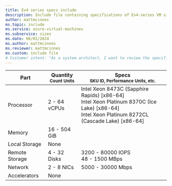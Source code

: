 ```yaml
---
title: Ev4 series specs include
description: Include file containing specifications of Ev4-series VM sizes.
author: mattmcinnes
ms.topic: include
ms.service: azure-virtual-machines
ms.subservice: sizes
ms.date: 08/01/2024
ms.author: mattmcinnes
ms.reviewer: mattmcinnes
ms.custom: include file
# Customer intent: "As a system architect, I want to review the specifications of the Ev4 series virtual machine sizes, so that I can determine the appropriate configuration for my cloud infrastructure needs."
---
```

| Part | Quantity <br><sup>Count Units | Specs <br><sup>SKU ID, Performance Units, etc.  |
|---|---|---|
| Processor      | 2 - 64 vCPUs     | Intel Xeon 8473C (Sapphire Rapids) [x86-64] <br>Intel Xeon Platinum 8370C (Ice Lake) [x86-64] <br>Intel Xeon Platinum 8272CL (Cascade Lake) [x86-64] |
| Memory         | 16 - 504 GiB        |    |
| Local Storage  | None         |  |
| Remote Storage | 4 - 32  Disks        | 3200 - 80000 IOPS <br>48 - 1500 MBps |
| Network        | 2 - 8 NICs        | 5000 - 30000 Mbps |
| Accelerators   | None            |     |
